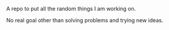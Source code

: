 A repo to put all the random things I am working on.

 No real goal other than solving problems and trying new ideas.
